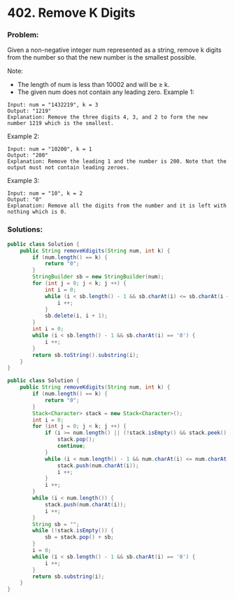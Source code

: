 # 402. Remove K Digits

### Problem:
Given a non-negative integer num represented as a string, remove k digits from the number so that the new number is the smallest possible.

Note:
* The length of num is less than 10002 and will be ≥ k.
* The given num does not contain any leading zero.
Example 1:
```
Input: num = "1432219", k = 3
Output: "1219"
Explanation: Remove the three digits 4, 3, and 2 to form the new number 1219 which is the smallest.
```
Example 2:
```
Input: num = "10200", k = 1
Output: "200"
Explanation: Remove the leading 1 and the number is 200. Note that the output must not contain leading zeroes.
```
Example 3:
```
Input: num = "10", k = 2
Output: "0"
Explanation: Remove all the digits from the number and it is left with nothing which is 0.
```

### Solutions:

```java
public class Solution {
    public String removeKdigits(String num, int k) {
        if (num.length() == k) {
            return "0";
        }
        StringBuilder sb = new StringBuilder(num);
        for (int j = 0; j < k; j ++) {
            int i = 0;
            while (i < sb.length() - 1 && sb.charAt(i) <= sb.charAt(i + 1)) {
                i ++;
            }
            sb.delete(i, i + 1);
        }
        int i = 0;
        while (i < sb.length() - 1 && sb.charAt(i) == '0') {
            i ++;
        }
        return sb.toString().substring(i);
    }
}
```

```java
public class Solution {
    public String removeKdigits(String num, int k) {
        if (num.length() == k) {
            return "0";
        }
        Stack<Character> stack = new Stack<Character>();
        int i = 0;
        for (int j = 0; j < k; j ++) {
            if (i >= num.length() || (!stack.isEmpty() && stack.peek() > num.charAt(i))) {
                stack.pop();
                continue;
            }
            while (i < num.length() - 1 && num.charAt(i) <= num.charAt(i + 1)) {
                stack.push(num.charAt(i));
                i ++;
            }
            i ++;
        }
        while (i < num.length()) {
            stack.push(num.charAt(i));
            i ++;
        }
        String sb = "";
        while (!stack.isEmpty()) {
            sb = stack.pop() + sb;
        }
        i = 0;
        while (i < sb.length() - 1 && sb.charAt(i) == '0') {
            i ++;
        }
        return sb.substring(i);
    }
}
```
